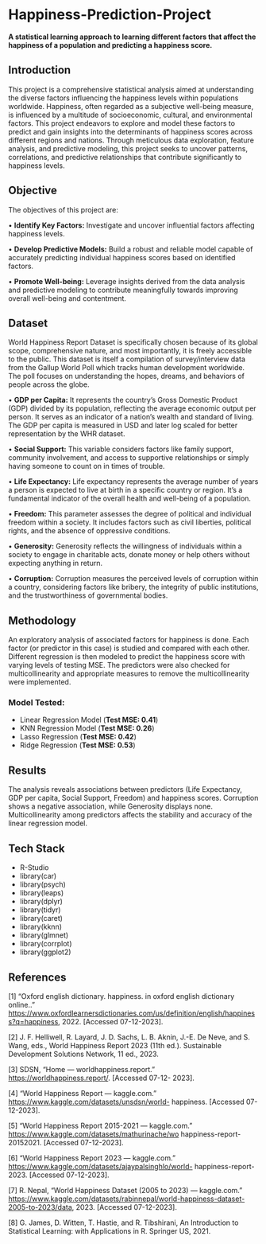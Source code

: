 # Happiness-Prediction-Project
**A statistical learning approach to learning different factors that affect the happiness of a population and predicting a happiness score.**

## Introduction
This project is a comprehensive statistical analysis aimed at understanding the diverse factors influencing the happiness levels within populations worldwide. 
Happiness, often regarded as a subjective well-being measure, is influenced by a multitude of socioeconomic, cultural, and environmental factors. This project endeavors to explore and model these factors to predict and gain insights into the determinants of happiness scores across different regions and nations. Through meticulous data exploration, feature analysis, and predictive modeling, this project seeks to uncover patterns, correlations, and predictive relationships that contribute significantly to happiness levels. 

## Objective
The objectives of this project are:

• **Identify Key Factors:** Investigate and uncover influential factors affecting happiness levels.

• **Develop Predictive Models:** Build a robust and reliable model capable of accurately predicting individual happiness scores based on identified factors.

• **Promote Well-being:** Leverage insights derived from the data analysis and predictive modeling to contribute meaningfully towards improving overall well-being and contentment.

## Dataset
World Happiness Report Dataset is specifically chosen because of its global scope, comprehensive nature, and most importantly, it is freely accessible to the public. This dataset is itself a compilation of survey/interview data from the Gallup World Poll which tracks human development worldwide. The poll focuses on understanding the hopes, dreams, and behaviors of people across the globe.

• **GDP per Capita:** It represents the country’s Gross Domestic Product (GDP) divided by its population, reflecting the average economic output per person. It serves as an indicator of a nation’s wealth and standard of living. The GDP per capita is measured in USD and later log scaled for better representation by the WHR dataset.

• **Social Support:** This variable considers factors like family support, community involvement, and access to supportive relationships or simply having someone to count on in times of trouble.

• **Life Expectancy:** Life expectancy represents the average number of years a person is expected to live at birth in a specific country or region. It’s a fundamental indicator of the overall health and well-being of a population.

• **Freedom:** This parameter assesses the degree of political and individual freedom within a society. It includes factors such as civil liberties, political rights, and the absence of oppressive conditions.

• **Generosity:** Generosity reflects the willingness of individuals within a society to engage in charitable acts, donate money or help others without expecting anything in return.

• **Corruption:** Corruption measures the perceived levels of corruption within a country, considering factors like bribery, the integrity of public institutions, and the trustworthiness of governmental bodies.


## Methodology
An exploratory analysis of associated factors for happiness is done. Each factor (or predictor in this case) is studied and compared with each other. Different regression is then modeled to predict the happiness score with varying levels of testing MSE. The predictors were also checked for multicollinearity and appropriate measures to remove the multicollinearity were implemented. 

### Model Tested:
  * Linear Regression Model (**Test MSE: 0.41**)
  * KNN Regression Model (**Test MSE: 0.26**)
  * Lasso Regression (**Test MSE: 0.42**)
  * Ridge Regression (**Test MSE: 0.53**)


## Results
The analysis reveals associations between predictors (Life Expectancy, GDP per capita, Social Support, Freedom) and happiness scores. Corruption shows a negative association, while Generosity displays none. Multicollinearity among predictors affects the stability and accuracy of the linear regression model.

## Tech Stack
* R-Studio
* library(car)
* library(psych)
* library(leaps)
* library(dplyr)
* library(tidyr)
* library(caret)
* library(kknn)
* library(glmnet)
* library(corrplot)
* library(ggplot2)

## References
[1] “Oxford english dictionary. happiness. in oxford english dictionary online..”
https://www.oxfordlearnersdictionaries.com/us/definition/english/happiness?q=happiness,
2022. [Accessed 07-12-2023].

[2] J. F. Helliwell, R. Layard, J. D. Sachs, L. B. Aknin, J.-E. De Neve, and S. Wang, eds., World
Happiness Report 2023 (11th ed.). Sustainable Development Solutions Network, 11 ed., 2023.

[3] SDSN, “Home — worldhappiness.report.” https://worldhappiness.report/. [Accessed 07-12-
2023].

[4] “World Happiness Report — kaggle.com.” https://www.kaggle.com/datasets/unsdsn/world-
happiness. [Accessed 07-12-2023].

[5] “World Happiness Report 2015-2021 — kaggle.com.” https://www.kaggle.com/datasets/mathurinache/wo
happiness-report-20152021. [Accessed 07-12-2023].

[6] “World Happiness Report 2023 — kaggle.com.” https://www.kaggle.com/datasets/ajaypalsinghlo/world-
happiness-report-2023. [Accessed 07-12-2023].

[7] R. Nepal, “World Happiness Dataset (2005 to 2023) — kaggle.com.”
https://www.kaggle.com/datasets/rabinnepal/world-happiness-dataset-2005-to-2023/data,
2023. [Accessed 07-12-2023].

[8] G. James, D. Witten, T. Hastie, and R. Tibshirani, An Introduction to Statistical Learning:
with Applications in R. Springer US, 2021.
